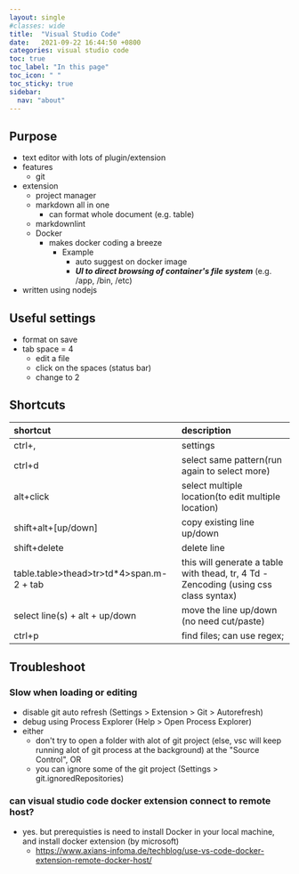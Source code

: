 ```yaml
---
layout: single
#classes: wide
title:  "Visual Studio Code"
date:   2021-09-22 16:44:50 +0800
categories: visual studio code
toc: true
toc_label: "In this page"
toc_icon: " "
toc_sticky: true
sidebar:
  nav: "about"
---
```


## Purpose

* text editor with lots of plugin/extension
* features
  * git
* extension
  * project manager
  * markdown all in one
    * can format whole document (e.g. table)
  * markdownlint
  * Docker
    * makes docker coding a breeze
      * Example
        * auto suggest on docker image
        * ***UI to direct browsing of container's file system*** (e.g. /app, /bin, /etc)
* written using nodejs

## Useful settings

* format on save
* tab space = 4
  * edit a file
  * click on the spaces (status bar)
  * change to 2

## Shortcuts

| shortcut                                 | description                                                                          |
| :--------------------------------------- | :----------------------------------------------------------------------------------- |
| ctrl+,                                   | settings                                                                             |
| ctrl+d                                   | select same pattern(run again to select more)                                        |
| alt+click                                | select multiple location(to edit multiple location)                                  |
| shift+alt+[up/down]                      | copy existing line up/down                                                           |
| shift+delete                             | delete line                                                                          |
| table.table>thead>tr>td*4>span.m-2 + tab | this will generate a table with thead, tr, 4 Td - Zencoding (using css class syntax) |
| select line(s) + alt + up/down           | move the line up/down (no need cut/paste)                                            |
| ctrl+p                                   | find files; can use regex;                                                           |

## Troubleshoot

### Slow when loading or editing

* disable git auto refresh (Settings > Extension > Git > Autorefresh)
* debug using Process Explorer (Help > Open Process Explorer)
* either
  * don't try to open a folder with alot of git project (else, vsc will keep running alot of git process at the background) at the "Source Control", OR
  * you can ignore some of the git project (Settings > git.ignoredRepositories)

### can visual studio code docker extension connect to remote host?

* yes. but prerequisties is need to install Docker in your local machine, and install docker extension (by microsoft)
  * <https://www.axians-infoma.de/techblog/use-vs-code-docker-extension-remote-docker-host/>